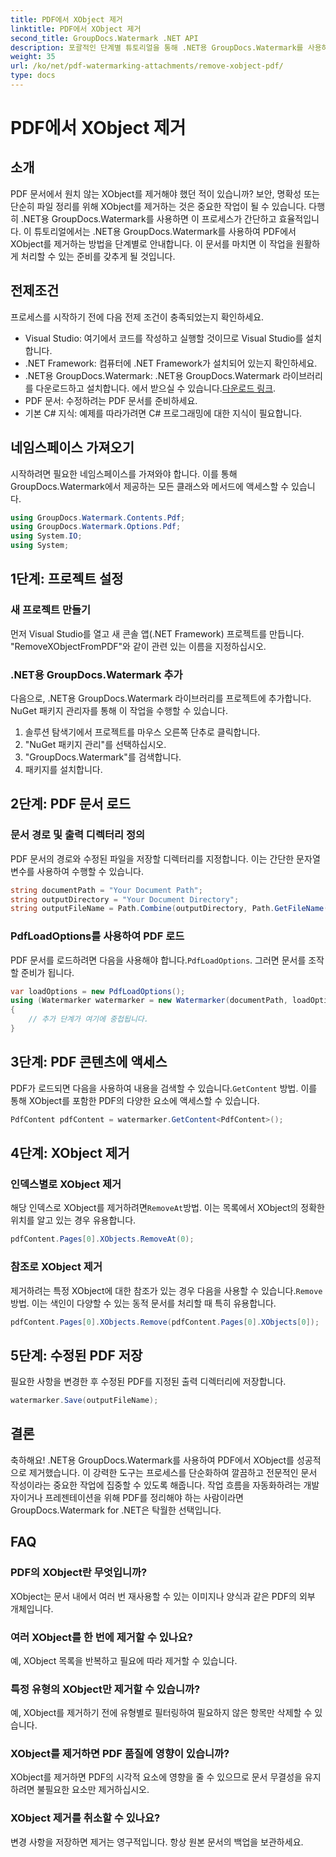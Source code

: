 ```yaml
---
title: PDF에서 XObject 제거
linktitle: PDF에서 XObject 제거
second_title: GroupDocs.Watermark .NET API
description: 포괄적인 단계별 튜토리얼을 통해 .NET용 GroupDocs.Watermark를 사용하여 PDF에서 XObject를 쉽게 제거하는 방법을 알아보세요.
weight: 35
url: /ko/net/pdf-watermarking-attachments/remove-xobject-pdf/
type: docs
---
```

# PDF에서 XObject 제거

## 소개
PDF 문서에서 원치 않는 XObject를 제거해야 했던 적이 있습니까? 보안, 명확성 또는 단순히 파일 정리를 위해 XObject를 제거하는 것은 중요한 작업이 될 수 있습니다. 다행히 .NET용 GroupDocs.Watermark를 사용하면 이 프로세스가 간단하고 효율적입니다. 이 튜토리얼에서는 .NET용 GroupDocs.Watermark를 사용하여 PDF에서 XObject를 제거하는 방법을 단계별로 안내합니다. 이 문서를 마치면 이 작업을 원활하게 처리할 수 있는 준비를 갖추게 될 것입니다.
## 전제조건
프로세스를 시작하기 전에 다음 전제 조건이 충족되었는지 확인하세요.
- Visual Studio: 여기에서 코드를 작성하고 실행할 것이므로 Visual Studio를 설치합니다.
- .NET Framework: 컴퓨터에 .NET Framework가 설치되어 있는지 확인하세요.
-  .NET용 GroupDocs.Watermark: .NET용 GroupDocs.Watermark 라이브러리를 다운로드하고 설치합니다. 에서 받으실 수 있습니다.[다운로드 링크](https://releases.groupdocs.com/Watermark/net/).
- PDF 문서: 수정하려는 PDF 문서를 준비하세요.
- 기본 C# 지식: 예제를 따라가려면 C# 프로그래밍에 대한 지식이 필요합니다.
## 네임스페이스 가져오기
시작하려면 필요한 네임스페이스를 가져와야 합니다. 이를 통해 GroupDocs.Watermark에서 제공하는 모든 클래스와 메서드에 액세스할 수 있습니다.
```csharp
using GroupDocs.Watermark.Contents.Pdf;
using GroupDocs.Watermark.Options.Pdf;
using System.IO;
using System;
```
## 1단계: 프로젝트 설정
### 새 프로젝트 만들기
먼저 Visual Studio를 열고 새 콘솔 앱(.NET Framework) 프로젝트를 만듭니다. "RemoveXObjectFromPDF"와 같이 관련 있는 이름을 지정하십시오.
### .NET용 GroupDocs.Watermark 추가
다음으로, .NET용 GroupDocs.Watermark 라이브러리를 프로젝트에 추가합니다. NuGet 패키지 관리자를 통해 이 작업을 수행할 수 있습니다.
1. 솔루션 탐색기에서 프로젝트를 마우스 오른쪽 단추로 클릭합니다.
2. "NuGet 패키지 관리"를 선택하십시오.
3. "GroupDocs.Watermark"를 검색합니다.
4. 패키지를 설치합니다.
## 2단계: PDF 문서 로드
### 문서 경로 및 출력 디렉터리 정의
PDF 문서의 경로와 수정된 파일을 저장할 디렉터리를 지정합니다. 이는 간단한 문자열 변수를 사용하여 수행할 수 있습니다.
```csharp
string documentPath = "Your Document Path";
string outputDirectory = "Your Document Directory";
string outputFileName = Path.Combine(outputDirectory, Path.GetFileName(documentPath));
```
### PdfLoadOptions를 사용하여 PDF 로드
 PDF 문서를 로드하려면 다음을 사용해야 합니다.`PdfLoadOptions`. 그러면 문서를 조작할 준비가 됩니다.
```csharp
var loadOptions = new PdfLoadOptions();
using (Watermarker watermarker = new Watermarker(documentPath, loadOptions))
{
    // 추가 단계가 여기에 중첩됩니다.
}
```
## 3단계: PDF 콘텐츠에 액세스
 PDF가 로드되면 다음을 사용하여 내용을 검색할 수 있습니다.`GetContent` 방법. 이를 통해 XObject를 포함한 PDF의 다양한 요소에 액세스할 수 있습니다.
```csharp
PdfContent pdfContent = watermarker.GetContent<PdfContent>();
```
## 4단계: XObject 제거
### 인덱스별로 XObject 제거
 해당 인덱스로 XObject를 제거하려면`RemoveAt`방법. 이는 목록에서 XObject의 정확한 위치를 알고 있는 경우 유용합니다.
```csharp
pdfContent.Pages[0].XObjects.RemoveAt(0);
```
### 참조로 XObject 제거
 제거하려는 특정 XObject에 대한 참조가 있는 경우 다음을 사용할 수 있습니다.`Remove` 방법. 이는 색인이 다양할 수 있는 동적 문서를 처리할 때 특히 유용합니다.
```csharp
pdfContent.Pages[0].XObjects.Remove(pdfContent.Pages[0].XObjects[0]);
```
## 5단계: 수정된 PDF 저장
필요한 사항을 변경한 후 수정된 PDF를 지정된 출력 디렉터리에 저장합니다.
```csharp
watermarker.Save(outputFileName);
```
## 결론
축하해요! .NET용 GroupDocs.Watermark를 사용하여 PDF에서 XObject를 성공적으로 제거했습니다. 이 강력한 도구는 프로세스를 단순화하여 깔끔하고 전문적인 문서 작성이라는 중요한 작업에 집중할 수 있도록 해줍니다. 작업 흐름을 자동화하려는 개발자이거나 프레젠테이션을 위해 PDF를 정리해야 하는 사람이라면 GroupDocs.Watermark for .NET은 탁월한 선택입니다.
## FAQ
### PDF의 XObject란 무엇입니까?
XObject는 문서 내에서 여러 번 재사용할 수 있는 이미지나 양식과 같은 PDF의 외부 개체입니다.
### 여러 XObject를 한 번에 제거할 수 있나요?
예, XObject 목록을 반복하고 필요에 따라 제거할 수 있습니다.
### 특정 유형의 XObject만 제거할 수 있습니까?
예, XObject를 제거하기 전에 유형별로 필터링하여 필요하지 않은 항목만 삭제할 수 있습니다.
### XObject를 제거하면 PDF 품질에 영향이 있습니까?
XObject를 제거하면 PDF의 시각적 요소에 영향을 줄 수 있으므로 문서 무결성을 유지하려면 불필요한 요소만 제거하십시오.
### XObject 제거를 취소할 수 있나요?
변경 사항을 저장하면 제거는 영구적입니다. 항상 원본 문서의 백업을 보관하세요.